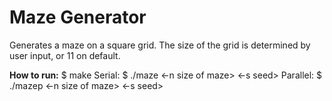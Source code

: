 # Maze Generator

Generates a maze on a square grid. The size of the grid is determined by user input, or 11 on default. 

**How to run:**
$ make
Serial: $ ./maze <-n size of maze> <-s seed>
Parallel: $ ./mazep <-n size of maze> <-s seed>
